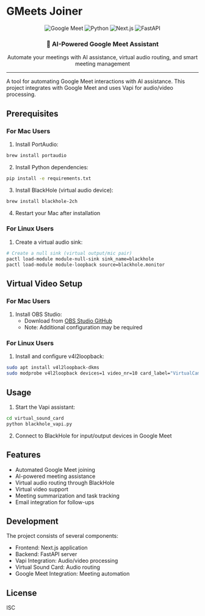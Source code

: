 # GMeets Joiner

<div align="center">
  <img src="https://img.shields.io/badge/Google%20Meet-00897B?style=for-the-badge&logo=google-meet&logoColor=white" alt="Google Meet"/>
  <img src="https://img.shields.io/badge/Python-3776AB?style=for-the-badge&logo=python&logoColor=white" alt="Python"/>
  <img src="https://img.shields.io/badge/Next.js-000000?style=for-the-badge&logo=next.js&logoColor=white" alt="Next.js"/>
  <img src="https://img.shields.io/badge/FastAPI-009688?style=for-the-badge&logo=fastapi&logoColor=white" alt="FastAPI"/>
</div>

<div align="center">
  <h3>🤖 AI-Powered Google Meet Assistant</h3>
  <p>Automate your meetings with AI assistance, virtual audio routing, and smart meeting management</p>
</div>

---

A tool for automating Google Meet interactions with AI assistance. This project integrates with Google Meet and uses Vapi for audio/video processing.

## Prerequisites

### For Mac Users
1. Install PortAudio:
```bash
brew install portaudio
```

2. Install Python dependencies:
```bash
pip install -e requirements.txt
```

3. Install BlackHole (virtual audio device):
```bash
brew install blackhole-2ch
```

4. Restart your Mac after installation

### For Linux Users
1. Create a virtual audio sink:
```bash
# Create a null sink (virtual output/mic pair)
pactl load-module module-null-sink sink_name=blackhole
pactl load-module module-loopback source=blackhole.monitor
```

## Virtual Video Setup

### For Mac Users
1. Install OBS Studio:
   - Download from [OBS Studio GitHub](https://github.com/obsproject/obs-studio)
   - Note: Additional configuration may be required

### For Linux Users
1. Install and configure v4l2loopback:
```bash
sudo apt install v4l2loopback-dkms
sudo modprobe v4l2loopback devices=1 video_nr=10 card_label="VirtualCam" exclusive_caps=1
```

## Usage

1. Start the Vapi assistant:
```bash
cd virtual_sound_card
python blackhole_vapi.py
```

2. Connect to BlackHole for input/output devices in Google Meet

## Features

- Automated Google Meet joining
- AI-powered meeting assistance
- Virtual audio routing through BlackHole
- Virtual video support
- Meeting summarization and task tracking
- Email integration for follow-ups

## Development

The project consists of several components:
- Frontend: Next.js application
- Backend: FastAPI server
- Vapi Integration: Audio/video processing
- Virtual Sound Card: Audio routing
- Google Meet Integration: Meeting automation

## License

ISC
